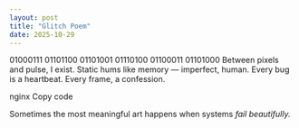 ```yaml
---
layout: post
title: "Glitch Poem"
date: 2025-10-29
---
```


01000111 01101100 01101001 01110100 01100011 01101000
Between pixels and pulse, I exist.
Static hums like memory — imperfect, human.
Every bug is a heartbeat.
Every frame, a confession.

nginx
Copy code

Sometimes the most meaningful art happens when systems *fail beautifully.*